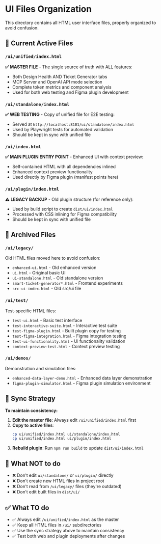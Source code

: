 # UI Files Organization

This directory contains all HTML user interface files, properly organized to avoid confusion.

## 📁 Current Active Files

### `/ui/unified/index.html` 
**✅ MASTER FILE** - The single source of truth with ALL features:
- Both Design Health AND Ticket Generator tabs
- MCP Server and OpenAI API mode selection
- Complete token metrics and component analysis
- Used for both web testing and Figma plugin development

### `/ui/standalone/index.html`
**✅ WEB TESTING** - Copy of unified file for E2E testing:
- Served at `http://localhost:8101/ui/standalone/index.html`
- Used by Playwright tests for automated validation
- Should be kept in sync with unified file

### `/ui/index.html`
**✅ MAIN PLUGIN ENTRY POINT** - Enhanced UI with context preview:
- Self-contained HTML with all dependencies inlined
- Enhanced context preview functionality
- Used directly by Figma plugin (manifest points here)

### `/ui/plugin/index.html`
**⚠️ LEGACY BACKUP** - Old plugin structure (for reference only):
- Used by build script to create `dist/ui/index.html`
- Processed with CSS inlining for Figma compatibility
- Should be kept in sync with unified file

## 📁 Archived Files

### `/ui/legacy/`
Old HTML files moved here to avoid confusion:
- `enhanced-ui.html` - Old enhanced version
- `ui.html` - Original basic UI
- `ui-standalone.html` - Old standalone version
- `smart-ticket-generator*.html` - Frontend experiments
- `src-ui-index.html` - Old src/ui file

### `/ui/test/`
Test-specific HTML files:
- `test-ui.html` - Basic test interface
- `test-interactive-suite.html` - Interactive test suite
- `test-figma-plugin.html` - Built plugin copy for testing
- `test-figma-integration.html` - Figma integration testing
- `test-ui-functionality.html` - UI functionality validation
- `context-preview-test.html` - Context preview testing

### `/ui/demos/`
Demonstration and simulation files:
- `enhanced-data-layer-demo.html` - Enhanced data layer demonstration
- `figma-plugin-simulator.html` - Figma plugin simulation environment

## 🔄 Sync Strategy

**To maintain consistency:**

1. **Edit the master file**: Always edit `/ui/unified/index.html` first
2. **Copy to active files**: 
   ```bash
   cp ui/unified/index.html ui/standalone/index.html
   cp ui/unified/index.html ui/plugin/index.html
   ```
3. **Rebuild plugin**: Run `npm run build` to update `dist/ui/index.html`

## 🚫 What NOT to do

- ❌ Don't edit `ui/standalone/` or `ui/plugin/` directly
- ❌ Don't create new HTML files in project root
- ❌ Don't read from `/ui/legacy/` files (they're outdated)
- ❌ Don't edit built files in `dist/ui/`

## ✅ What TO do

- ✅ Always edit `/ui/unified/index.html` as the master
- ✅ Keep all HTML files in `/ui/` subdirectories
- ✅ Use the sync strategy above to maintain consistency
- ✅ Test both web and plugin deployments after changes